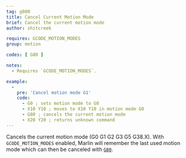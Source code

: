 ```yaml
---
tag: g080
title: Cancel Current Motion Mode
brief: Cancel the current motion mode
author: shitcreek

requires: GCODE_MOTION_MODES
group: motion

codes: [ G80 ]

notes:
  - Requires `GCODE_MOTION_MODES`.

example:
  -
    pre: 'Cancel motion mode G1'
    code:
      - G0 ; sets motion mode to G0
      - X10 Y10 ; moves to X10 Y10 in motion mode G0
      - G80 ; cancels the current motion mode
      - X20 Y20 ; returns unknown command
---
```


Cancels the current motion mode (G0 G1 G2 G3 G5 G38.X). With `GCODE_MOTION_MODES` enabled, Marlin will remember the last used motion mode which can then be canceled with [`G80`](/docs/gcode/G080.html).

